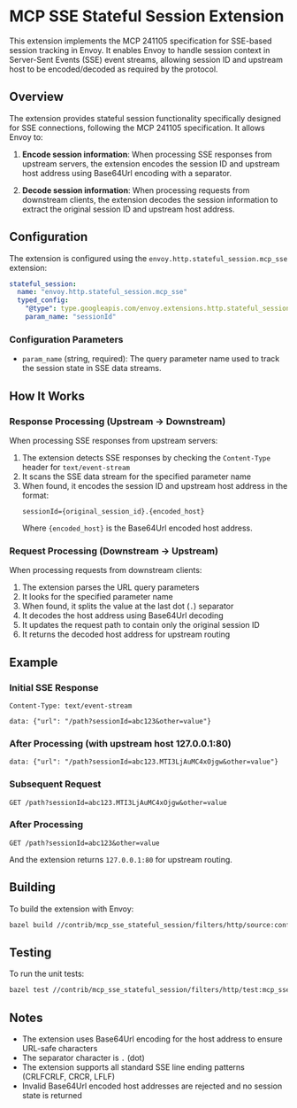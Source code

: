 # MCP SSE Stateful Session Extension

This extension implements the MCP 241105 specification for SSE-based session tracking in Envoy. It enables Envoy to handle session context in Server-Sent Events (SSE) event streams, allowing session ID and upstream host to be encoded/decoded as required by the protocol.

## Overview

The extension provides stateful session functionality specifically designed for SSE connections, following the MCP 241105 specification. It allows Envoy to:

1. **Encode session information**: When processing SSE responses from upstream servers, the extension encodes the session ID and upstream host address using Base64Url encoding with a separator.

2. **Decode session information**: When processing requests from downstream clients, the extension decodes the session information to extract the original session ID and upstream host address.

## Configuration

The extension is configured using the `envoy.http.stateful_session.mcp_sse` extension:

```yaml
stateful_session:
  name: "envoy.http.stateful_session.mcp_sse"
  typed_config:
    "@type": type.googleapis.com/envoy.extensions.http.stateful_session.mcp_sse.v3.McpSseSessionState
    param_name: "sessionId"
```

### Configuration Parameters

- `param_name` (string, required): The query parameter name used to track the session state in SSE data streams.

## How It Works

### Response Processing (Upstream → Downstream)

When processing SSE responses from upstream servers:

1. The extension detects SSE responses by checking the `Content-Type` header for `text/event-stream`
2. It scans the SSE data stream for the specified parameter name
3. When found, it encodes the session ID and upstream host address in the format:
   ```
   sessionId={original_session_id}.{encoded_host}
   ```
   Where `{encoded_host}` is the Base64Url encoded host address.

### Request Processing (Downstream → Upstream)

When processing requests from downstream clients:

1. The extension parses the URL query parameters
2. It looks for the specified parameter name
3. When found, it splits the value at the last dot (`.`) separator
4. It decodes the host address using Base64Url decoding
5. It updates the request path to contain only the original session ID
6. It returns the decoded host address for upstream routing

## Example

### Initial SSE Response
```
Content-Type: text/event-stream

data: {"url": "/path?sessionId=abc123&other=value"}
```

### After Processing (with upstream host 127.0.0.1:80)
```
data: {"url": "/path?sessionId=abc123.MTI3LjAuMC4xOjgw&other=value"}
```

### Subsequent Request
```
GET /path?sessionId=abc123.MTI3LjAuMC4xOjgw&other=value
```

### After Processing
```
GET /path?sessionId=abc123&other=value
```
And the extension returns `127.0.0.1:80` for upstream routing.

## Building

To build the extension with Envoy:

```bash
bazel build //contrib/mcp_sse_stateful_session/filters/http/source:config
```

## Testing

To run the unit tests:

```bash
bazel test //contrib/mcp_sse_stateful_session/filters/http/test:mcp_sse_test
```

## Notes

- The extension uses Base64Url encoding for the host address to ensure URL-safe characters
- The separator character is `.` (dot)
- The extension supports all standard SSE line ending patterns (CRLFCRLF, CRCR, LFLF)
- Invalid Base64Url encoded host addresses are rejected and no session state is returned 